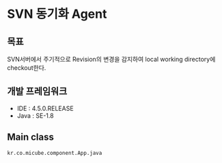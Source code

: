 # SVN 동기화 Agent

## 목표

SVN서버에서 주기적으로 Revision의 변경을 감지하여 local working directory에 checkout한다.

## 개발 프레임워크
- IDE : 4.5.0.RELEASE
- Java : SE-1.8

## Main class

`kr.co.micube.component.App.java`